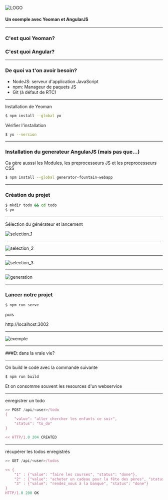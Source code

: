 ![LOGO](http://www.pole-emploi.fr/image/mmlelement/pj/7f/bb/a5/12/logo-pe49424.png)

#### Un exemple avec Yeoman et AngularJS

---
<!-- .slide: data-autoslide="2000" -->

### C'est quoi Yeoman?
### <span class="fragment" data-fragment-index="1" data-autoslide="2000">C'est quoi Angular?</span>

---

### De quoi va t'on avoir besoin?

* NodeJS: serveur d'application JavaScript
* npm: Manageur de paquets JS
* Git (à défaut de RTC)

---

Installation de Yeoman

```bash
$ npm install --global yo
```

Vérifier l'installation

```bash
$ yo --version
```

---

### Installation du generateur AngularJS (mais pas que...)

Ca gère ausssi les Modules, les preprocesseurs JS et les preprocesseurs CSS

```bash
$ npm install --global generator-fountain-webapp
```

---

### Création du projet

```bash
$ mkdir todo && cd todo
$ yo
```

---

Sélection du générateur et lancement

![selection_1](http://yeoman.io/static/03_yo_interactive.45bae71d55.png)

---

![selection_2](http://yeoman.io/static/03_yo_select.6d93fec77e.png)

---

![selection_3](http://yeoman.io/static/03_yo_end.8e1fafb036.png)

---

![generation](http://yeoman.io/static/04_tree_view.da1c9c3ef4.png)

---

### Lancer notre projet

```bash
$ npm run serve
```

puis

http://localhost:3002

---

![exemple](http://yeoman.io/static/05_run_preview.07b20f9890.png)

---

###Et dans la vraie vie?

---

On build le code avec la commande suivante

```bash
$ npm run build
```

Et on consomme souvent les resources d'un webservice

---

enregistrer un todo

```javascript
>> POST /api/<user>/todo
{
    "value": "aller chercher les enfants ce soir",
    "status": "to_do"
}

<< HTTP/1.0 204 CREATED 
```

---

récupérer les todos enregistrés

```javascript
>> GET /api/<user>/todos

<< {
    "1" : {"value": "faire les courses", "status": "done"},
    "2" : {"value": "acheter un cadeau pour la fête des pères", "status": "to_do"},
    "3" : {"value": "rendez_vous à la banque", "status": "done"}
}
HTTP/1.0 200 OK 
```
